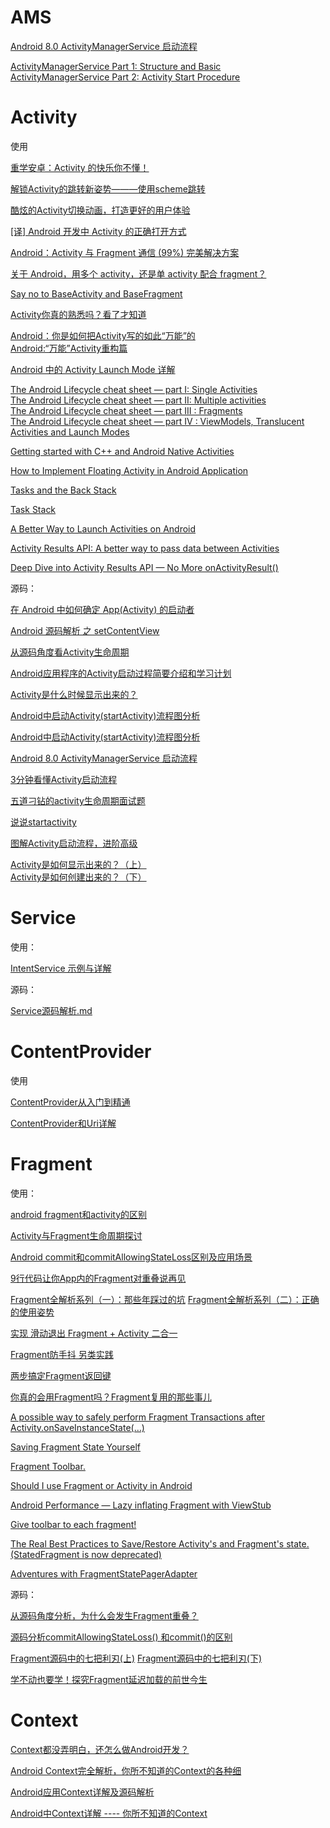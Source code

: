 # AMS

[Android 8.0 ActivityManagerService 启动流程](https://www.jianshu.com/p/98ccde25a57c?hmsr=toutiao.io&utm_medium=toutiao.io&utm_source=toutiao.io)

[ActivityManagerService Part 1: Structure and Basic](https://edwardlu0904.wordpress.com/2015/09/28/activitymanagerservice-part-1-structure-and-basic/)  
[ActivityManagerService Part 2: Activity Start Procedure](https://edwardlu0904.wordpress.com/2015/10/01/activitymanagerservice-part-2-activity-start-procedure/)  

# Activity

使用

[重学安卓：Activity 的快乐你不懂！](https://juejin.im/post/5ce651d4f265da1bb13f0a5b)

[解锁Activity的跳转新姿势———使用scheme跳转](https://blog.csdn.net/a_zhon/article/details/78358310)

[酷炫的Activity切换动画，打造更好的用户体验](https://www.jianshu.com/p/37e94f8b6f59)

[[译] Android 开发中 Activity 的正确打开方式](https://juejin.im/entry/57b9bfc3c4c9710061481310)

[Android：Activity 与 Fragment 通信 (99%) 完美解决方案](https://juejin.im/entry/56a87b2b2e958a0051906227)

[关于 Android，用多个 activity，还是单 activity 配合 fragment？](https://www.zhihu.com/question/39662488/answer/82469372)

[Say no to BaseActivity and BaseFragment](https://proandroiddev.com/say-no-to-baseactivity-and-basefragment-83b156ed8998)

[Activity你真的熟悉吗？看了才知道](https://www.jianshu.com/p/c21216bf5f82)

[Android：你是如何把Activity写的如此“万能”的](https://www.jianshu.com/p/37892b4193a7)  
[Android:“万能”Activity重构篇](https://www.jianshu.com/p/559f85a42f23)

[Android 中的 Activity Launch Mode 详解](https://www.androidperformance.com/2019/09/01/Android-Activity-Lunch-Mode/?hmsr=toutiao.io&utm_medium=toutiao.io&utm_source=toutiao.io)

[The Android Lifecycle cheat sheet — part I: Single Activities](https://medium.com/androiddevelopers/the-android-lifecycle-cheat-sheet-part-i-single-activities-e49fd3d202ab)  
[The Android Lifecycle cheat sheet — part II: Multiple activities](https://medium.com/androiddevelopers/the-android-lifecycle-cheat-sheet-part-ii-multiple-activities-a411fd139f24)  
[The Android Lifecycle cheat sheet — part III : Fragments](https://medium.com/androiddevelopers/the-android-lifecycle-cheat-sheet-part-iii-fragments-afc87d4f37fd)  
[The Android Lifecycle cheat sheet — part IV : ViewModels, Translucent Activities and Launch Modes](https://medium.com/androiddevelopers/the-android-lifecycle-cheat-sheet-part-iv-49946659b094)  

[Getting started with C++ and Android Native Activities](https://medium.com/androiddevelopers/getting-started-with-c-and-android-native-activities-2213b402ffff)

[How to Implement Floating Activity in Android Application](https://www.azoft.com/blog/floating-activity-android/)

[Tasks and the Back Stack](https://medium.com/androiddevelopers/tasks-and-the-back-stack-dbb7c3b0f6d4#.38lo2zsky)

[Task Stack](https://blog.stylingandroid.com/task-stack/)

[A Better Way to Launch Activities on Android](https://medium.com/capital-one-tech/a-better-way-to-launch-activities-on-android-8a1045181b16)

[Activity Results API: A better way to pass data between Activities](https://proandroiddev.com/is-onactivityresult-deprecated-in-activity-results-api-lets-deep-dive-into-it-302d5cf6edd)

[Deep Dive into Activity Results API — No More onActivityResult()](https://wajahatkarim.com/2020/05/activity-results-api-onactivityresult/)
 
源码：

[在 Android 中如何确定 App(Activity) 的启动者](https://droidyue.com/blog/2019/12/01/android-uid-process-name/?hmsr=toutiao.io&utm_medium=toutiao.io&utm_source=toutiao.io)

[Android 源码解析 之 setContentView](https://blog.csdn.net/lmj623565791/article/details/41894125)

[从源码角度看Activity生命周期](http://navyblue.top/2017/11/05/%E4%BB%8E%E6%BA%90%E7%A0%81%E8%A7%92%E5%BA%A6%E7%9C%8BActivity%E7%94%9F%E5%91%BD%E5%91%A8%E6%9C%9F/)

[Android应用程序的Activity启动过程简要介绍和学习计划](https://blog.csdn.net/Luoshengyang/article/details/6685853)

[Activity是什么时候显示出来的？](https://mp.weixin.qq.com/s/Ujpp6rBwGCSZFTI9WHBy_g)

[Android中启动Activity(startActivity)流程图分析](https://blog.csdn.net/qinjuning/article/details/7277225)

[Android中启动Activity(startActivity)流程图分析](https://blog.csdn.net/qinjuning/article/details/7277225)

[Android 8.0 ActivityManagerService 启动流程](https://www.jianshu.com/p/98ccde25a57c?hmsr=toutiao.io&utm_medium=toutiao.io&utm_source=toutiao.io)

[3分钟看懂Activity启动流程](https://www.jianshu.com/p/9ecea420eb52)

[五道刁钻的activity生命周期面试题](https://mp.weixin.qq.com/s/2O2dGQQpC_bKyaZl0d5knQ)

[说说startactivity](https://mp.weixin.qq.com/s/zfnwXyVU5DxH-cjOalQy-Q)

[图解Activity启动流程，进阶高级](https://juejin.im/post/596c0d5ff265da6c2211b748)

[Activity是如何显示出来的？（上）](https://mp.weixin.qq.com/s/H28K9104twXkr7GjZZBpNQ)  
[Activity是如何创建出来的？（下）](https://mp.weixin.qq.com/s/eGc9BjJrlW6Dzrsl6DIA4Q)

# Service

使用：

[IntentService 示例与详解](https://www.jianshu.com/p/332b6daf91f0)

源码：

[Service源码解析.md](https://github.com/asLody/SourceAnalysis/blob/master/Service%E6%BA%90%E7%A0%81%E8%A7%A3%E6%9E%90.md)

# ContentProvider

使用

[ContentProvider从入门到精通](https://www.jianshu.com/p/f5ec75a9cfea)

[ContentProvider和Uri详解](https://www.cnblogs.com/linjiqin/archive/2011/05/28/2061396.html)

# Fragment

使用：

[android fragment和activity的区别](https://blog.csdn.net/u012974916/article/details/24563371)

[Activity与Fragment生命周期探讨](https://www.jianshu.com/p/1b3f829810a1)

[Android commit和commitAllowingStateLoss区别及应用场景](https://huxian99.github.io/2016/08/28/cj3qymo360000owxk9zp17alo/)

[9行代码让你App内的Fragment对重叠说再见](https://www.jianshu.com/p/c12a98a36b2b)

[Fragment全解析系列（一）：那些年踩过的坑](https://www.jianshu.com/p/d9143a92ad94)
[Fragment全解析系列（二）：正确的使用姿势](https://www.jianshu.com/p/fd71d65f0ec6)

[实现 滑动退出 Fragment + Activity 二合一](https://www.jianshu.com/p/626229ca4dc2)

[Fragment防手抖 另类实践](https://www.jianshu.com/p/9dbb03203fbc)

[两步搞定Fragment返回键](https://www.jianshu.com/p/fff1ef649fc0)

[你真的会用Fragment吗？Fragment复用的那些事儿](https://www.jianshu.com/p/31f013df7580)

[A possible way to safely perform Fragment Transactions after Activity.onSaveInstanceState(…)](https://medium.com/@bendaniel10/a-possible-way-to-safely-perform-fragment-transactions-after-activity-onsaveinstancestate-651d4bcb410b)

[Saving Fragment State Yourself](https://medium.com/@bherbst/saving-fragment-state-yourself-522c3bca78c7)

[Fragment Toolbar.](https://medium.com/appunite-edu-collection/fragment-toolbar-manage-it-better-a6a6ef31d43)

[Should I use Fragment or Activity in Android](https://medium.com/@ali.muzaffar/should-i-use-fragment-or-activity-in-android-5dbcc2703ecc)

[Android Performance — Lazy inflating Fragment with ViewStub](https://medium.com/@raymondctc/android-performance-lazy-inflating-fragment-with-viewstub-b51b2682ec0c)

[Give toolbar to each fragment!](https://medium.com/@programmerr47/give-toolbar-to-each-fragment-52c3a996deb5)

[The Real Best Practices to Save/Restore Activity's and Fragment's state. (StatedFragment is now deprecated)](https://inthecheesefactory.com/blog/fragment-state-saving-best-practices/en)

[Adventures with FragmentStatePagerAdapter](https://medium.com/inloopx/adventures-with-fragmentstatepageradapter-4f56a643f8e0#.iud5r4ixt)

源码：

[从源码角度分析，为什么会发生Fragment重叠？](https://www.jianshu.com/p/78ec81b42f92)

[源码分析commitAllowingStateLoss() 和commit()的区别](https://blog.csdn.net/freelander_j/article/details/52925745)

[Fragment源码中的七把利刃(上)](https://www.jianshu.com/p/e15c74f86303)
[Fragment源码中的七把利刃(下)](https://www.jianshu.com/p/0415cc245ee7)

[学不动也要学！探究Fragment延迟加载的前世今生](https://mp.weixin.qq.com/s/i5USps1tGKDDERDQlWkQiw)

# Context

[Context都没弄明白，还怎么做Android开发？](https://www.jianshu.com/p/94e0f9ab3f1d)

[Android Context完全解析，你所不知道的Context的各种细](https://blog.csdn.net/guolin_blog/article/details/47028975)

[Android应用Context详解及源码解析](https://blog.csdn.net/yanbober/article/details/45967639)

[Android中Context详解 ---- 你所不知道的Context](https://blog.csdn.net/qinjuning/article/details/7310620)













